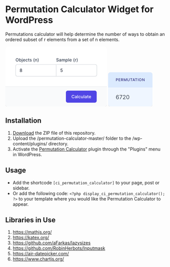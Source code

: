 # Permutation Calculator Widget for WordPress

Permutations calculator will help determine the number of ways to obtain an ordered subset of r elements from a set of n elements.

![Permutation Calculator Input Form](/assets/images/screenshot-1.png "Permutation Calculator Input Form")
![Permutation Calculator Calculation Results](/assets/images/screenshot-2.png "Permutation Calculator Calculation Results")

## Installation

1. [Download](https://github.com/pub-calculator-io/permutation-calculator/archive/refs/heads/master.zip) the ZIP file of this repository.
2. Upload the /permutation-calculator-master/ folder to the /wp-content/plugins/ directory.
3. Activate the [Permutation Calculator](https://www.calculator.io/permutation-calculator/ "Permutation Calculator Homepage") plugin through the "Plugins" menu in WordPress.

## Usage
* Add the shortcode `[ci_permutation_calculator]` to your page, post or sidebar.
* Or add the following code: `<?php display_ci_permutation_calculator(); ?>` to your template where you would like the Permutation Calculator to appear.

## Libraries in Use
1. https://mathjs.org/
2. https://katex.org/
3. https://github.com/aFarkas/lazysizes
4. https://github.com/RobinHerbots/Inputmask
5. https://air-datepicker.com/
6. https://www.chartjs.org/
